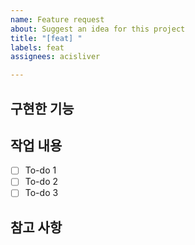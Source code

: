 ```yaml
---
name: Feature request
about: Suggest an idea for this project
title: "[feat] "
labels: feat
assignees: acisliver

---
```


## 구현한 기능

## 작업 내용

- [ ] To-do 1
- [ ] To-do 2
- [ ] To-do 3

## 참고 사항
